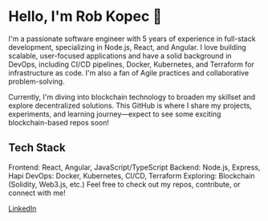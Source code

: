 # Hello, I'm Rob Kopec 👋

I'm a passionate software engineer with 5 years of experience in full-stack development, specializing in Node.js, React, and Angular. I love building scalable, user-focused applications and have a solid background in DevOps, including CI/CD pipelines, Docker, Kubernetes, and Terraform for infrastructure as code. I'm also a fan of Agile practices and collaborative problem-solving.

Currently, I'm diving into blockchain technology to broaden my skillset and explore decentralized solutions. This GitHub is where I share my projects, experiments, and learning journey—expect to see some exciting blockchain-based repos soon!

## Tech Stack
Frontend: React, Angular, JavaScript/TypeScript
Backend: Node.js, Express, Hapi
DevOps: Docker, Kubernetes, CI/CD, Terraform
Exploring: Blockchain (Solidity, Web3.js, etc.)
Feel free to check out my repos, contribute, or connect with me!

[LinkedIn](https://www.linkedin.com/in/robert-kopec/)
